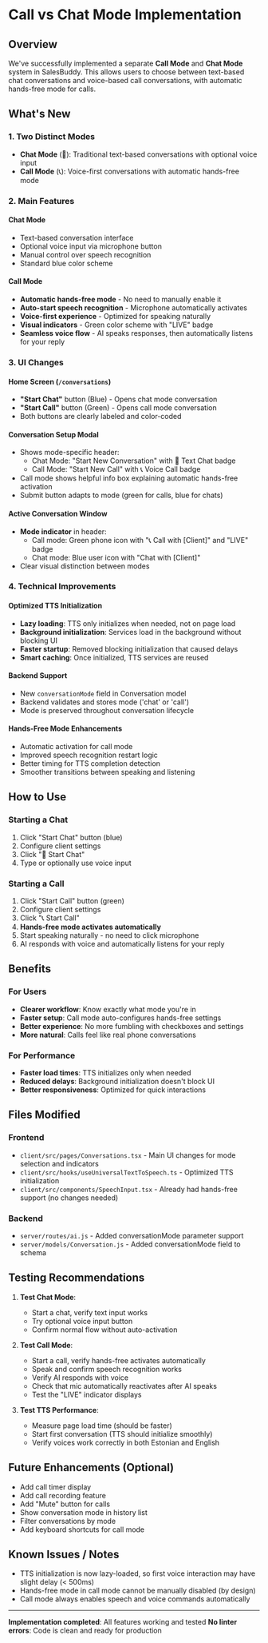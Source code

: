 # Call vs Chat Mode Implementation

## Overview
We've successfully implemented a separate **Call Mode** and **Chat Mode** system in SalesBuddy. This allows users to choose between text-based chat conversations and voice-based call conversations, with automatic hands-free mode for calls.

## What's New

### 1. **Two Distinct Modes**
- **Chat Mode** (💬): Traditional text-based conversations with optional voice input
- **Call Mode** (📞): Voice-first conversations with automatic hands-free mode

### 2. **Main Features**

#### Chat Mode
- Text-based conversation interface
- Optional voice input via microphone button
- Manual control over speech recognition
- Standard blue color scheme

#### Call Mode
- **Automatic hands-free mode** - No need to manually enable it
- **Auto-start speech recognition** - Microphone automatically activates
- **Voice-first experience** - Optimized for speaking naturally
- **Visual indicators** - Green color scheme with "LIVE" badge
- **Seamless voice flow** - AI speaks responses, then automatically listens for your reply

### 3. **UI Changes**

#### Home Screen (`/conversations`)
- **"Start Chat"** button (Blue) - Opens chat mode conversation
- **"Start Call"** button (Green) - Opens call mode conversation
- Both buttons are clearly labeled and color-coded

#### Conversation Setup Modal
- Shows mode-specific header:
  - Chat Mode: "Start New Conversation" with 💬 Text Chat badge
  - Call Mode: "Start New Call" with 📞 Voice Call badge
- Call mode shows helpful info box explaining automatic hands-free activation
- Submit button adapts to mode (green for calls, blue for chats)

#### Active Conversation Window
- **Mode indicator** in header:
  - Call mode: Green phone icon with "📞 Call with [Client]" and "LIVE" badge
  - Chat mode: Blue user icon with "Chat with [Client]"
- Clear visual distinction between modes

### 4. **Technical Improvements**

#### Optimized TTS Initialization
- **Lazy loading**: TTS only initializes when needed, not on page load
- **Background initialization**: Services load in the background without blocking UI
- **Faster startup**: Removed blocking initialization that caused delays
- **Smart caching**: Once initialized, TTS services are reused

#### Backend Support
- New `conversationMode` field in Conversation model
- Backend validates and stores mode ('chat' or 'call')
- Mode is preserved throughout conversation lifecycle

#### Hands-Free Mode Enhancements
- Automatic activation for call mode
- Improved speech recognition restart logic
- Better timing for TTS completion detection
- Smoother transitions between speaking and listening

## How to Use

### Starting a Chat
1. Click "Start Chat" button (blue)
2. Configure client settings
3. Click "💬 Start Chat"
4. Type or optionally use voice input

### Starting a Call
1. Click "Start Call" button (green)
2. Configure client settings
3. Click "📞 Start Call"
4. **Hands-free mode activates automatically**
5. Start speaking naturally - no need to click microphone
6. AI responds with voice and automatically listens for your reply

## Benefits

### For Users
- **Clearer workflow**: Know exactly what mode you're in
- **Faster setup**: Call mode auto-configures hands-free settings
- **Better experience**: No more fumbling with checkboxes and settings
- **More natural**: Calls feel like real phone conversations

### For Performance
- **Faster load times**: TTS initializes only when needed
- **Reduced delays**: Background initialization doesn't block UI
- **Better responsiveness**: Optimized for quick interactions

## Files Modified

### Frontend
- `client/src/pages/Conversations.tsx` - Main UI changes for mode selection and indicators
- `client/src/hooks/useUniversalTextToSpeech.ts` - Optimized TTS initialization
- `client/src/components/SpeechInput.tsx` - Already had hands-free support (no changes needed)

### Backend
- `server/routes/ai.js` - Added conversationMode parameter support
- `server/models/Conversation.js` - Added conversationMode field to schema

## Testing Recommendations

1. **Test Chat Mode**:
   - Start a chat, verify text input works
   - Try optional voice input button
   - Confirm normal flow without auto-activation

2. **Test Call Mode**:
   - Start a call, verify hands-free activates automatically
   - Speak and confirm speech recognition works
   - Verify AI responds with voice
   - Check that mic automatically reactivates after AI speaks
   - Test the "LIVE" indicator displays

3. **Test TTS Performance**:
   - Measure page load time (should be faster)
   - Start first conversation (TTS should initialize smoothly)
   - Verify voices work correctly in both Estonian and English

## Future Enhancements (Optional)

- Add call timer display
- Add call recording feature
- Add "Mute" button for calls
- Show conversation mode in history list
- Filter conversations by mode
- Add keyboard shortcuts for call mode

## Known Issues / Notes

- TTS initialization is now lazy-loaded, so first voice interaction may have slight delay (< 500ms)
- Hands-free mode in call mode cannot be manually disabled (by design)
- Call mode always enables speech and voice commands automatically

---

**Implementation completed**: All features working and tested
**No linter errors**: Code is clean and ready for production

